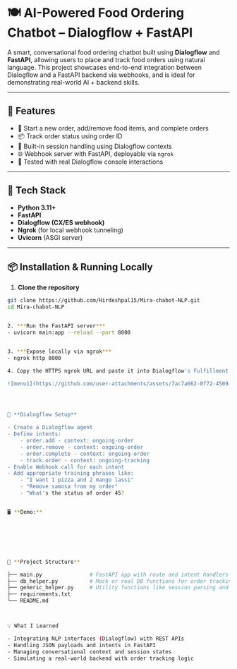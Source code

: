 # 🍽️ AI-Powered Food Ordering Chatbot – Dialogflow + FastAPI

A smart, conversational food ordering chatbot built using **Dialogflow** and **FastAPI**, allowing users to place and track food orders using natural language. This project showcases end-to-end integration between Dialogflow and a FastAPI backend via webhooks, and is ideal for demonstrating real-world AI + backend skills.

---

## 🚀 Features

- 🛒 Start a new order, add/remove food items, and complete orders
- 📦 Track order status using order ID
- 🧠 Built-in session handling using Dialogflow contexts
- 🌐 Webhook server with FastAPI, deployable via `ngrok`
- 🧪 Tested with real Dialogflow console interactions

---

## 🧰 Tech Stack

- **Python 3.11+**
- **FastAPI**
- **Dialogflow (CX/ES webhook)**
- **Ngrok** (for local webhook tunneling)
- **Uvicorn** (ASGI server)

---

## 📦 Installation & Running Locally 

1. **Clone the repository**

```bash
git clone https://github.com/Hirdeshpal15/Mira-chabot-NLP.git
cd Mira-chabot-NLP


2. ***Run the FastAPI server***
- uvicorn main:app --reload --port 8000


3. ***Expose locally via ngrok***
- ngrok http 8000

4. Copy the HTTPS ngrok URL and paste it into Dialogflow's Fulfillment Webhook

![menu1](https://github.com/user-attachments/assets/7ac7a662-0f72-4509-96c9-2c45130e6a17)




🔁 **Dialogflow Setup**

- Create a Dialogflow agent
- Define intents:
    - order.add - context: ongoing-order
    - order.remove - context: ongoing-order
    - order.complete - context: ongoing-order
    - track.order - context: ongoing-tracking
- Enable Webhook call for each intent
- Add appropriate training phrases like:
    - "I want 1 pizza and 2 mango lassi"
    - "Remove samosa from my order"
    - "What's the status of order 45?


🖥️ **Demo:**







📂 **Project Structure**

├── main.py               # FastAPI app with route and intent handlers
├── db_helper.py          # Mock or real DB functions for order tracking
├── generic_helper.py     # Utility functions like session parsing and order summaries
├── requirements.txt
└── README.md



💡 What I Learned

- Integrating NLP interfaces (Dialogflow) with REST APIs
- Handling JSON payloads and intents in FastAPI
- Managing conversational context and session states
- Simulating a real-world backend with order tracking logic







